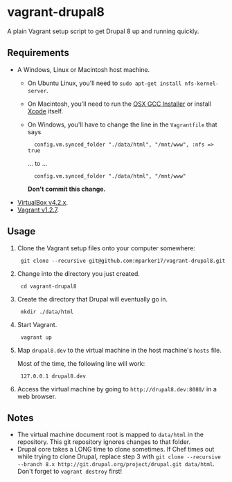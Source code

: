 # vagrant-drupal8 #

A plain Vagrant setup script to get Drupal 8 up and running quickly.

## Requirements ##

* A Windows, Linux or Macintosh host machine.
    * On Ubuntu Linux, you'll need to `sudo apt-get install nfs-kernel-server`.
    * On Macintosh, you'll need to run the [OSX GCC Installer][osx-gcc-installer] or install [Xcode][xcode] itself.
    * On Windows, you'll have to change the line in the `Vagrantfile` that says

            config.vm.synced_folder "./data/html", "/mnt/www", :nfs => true

      … to …

            config.vm.synced_folder "./data/html", "/mnt/www"

      **Don't commit this change.**
* [VirtualBox v4.2.x][virtualbox].
* [Vagrant v1.2.7][vagrant].

[osx-gcc-installer]: https://github.com/kennethreitz/osx-gcc-installer
[xcode]: https://developer.apple.com/technologies/mac/#xcode
[virtualbox]: https://www.virtualbox.org/
[vagrant]: http://www.vagrantup.com/

## Usage ##

1. Clone the Vagrant setup files onto your computer somewhere:

        git clone --recursive git@github.com:mparker17/vagrant-drupal8.git

2. Change into the directory you just created.

        cd vagrant-drupal8

3. Create the directory that Drupal will eventually go in.

        mkdir ./data/html

4. Start Vagrant.

        vagrant up

5. Map `drupal8.dev` to the virtual machine in the host machine's `hosts` file.

    Most of the time, the following line will work:

        127.0.0.1 drupal8.dev

6. Access the virtual machine by going to `http://drupal8.dev:8080/` in a web browser.

## Notes ##

* The virtual machine document root is mapped to `data/html` in the repository. This git repository ignores changes to that folder.
* Drupal core takes a LONG time to clone sometimes. If Chef times out while trying to clone Drupal, replace step 3 with `git clone --recursive --branch 8.x http://git.drupal.org/project/drupal.git data/html`. Don't forget to `vagrant destroy` first!

